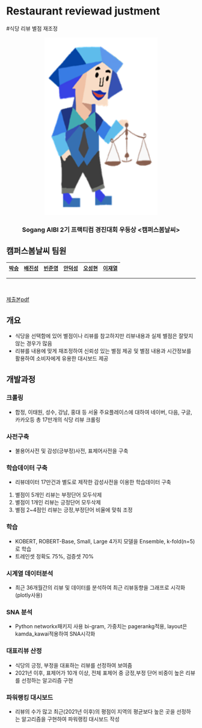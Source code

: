 # Restaurant reviewad justment
#식당 리뷰 별점 재조정
<div align="center">
    <img src="https://github.com/SeungVictor/restaurantreviewadjustment/blob/main/1.png" alt="Logo" width="300">
    <br>
    <h3 align="center">Sogang AIBI 2기 프랙티컴 경진대회 우등상 <캠퍼스봄날씨></h3>
</div>

## 캠퍼스봄날씨 팀원

| [박승](https://github.com/SeungVictor) | [배진성](baejinsung0126@gmail.com) | [빈준영](binjunyoung@u.sogang.ac.kr) | [안덕성](dsahn95@gmail.com) | [오성현](ffcf77@gmail.com) | [이재열](coramdeojy@gmail.com) |
| :---:|:---:|:---:|:---:|:---:|:---:|
<hr><br>

<a href="https://github.com/SeungVictor/restaurantreviewadjustment/blob/main/%ED%94%84%EB%9E%99%ED%8B%B0%EC%BB%B4_%EC%82%AC%EC%97%85%EA%B3%84%ED%9A%8D%EC%84%9C_%ED%95%A9%EB%B3%B8_%EC%B5%9C%EC%A2%85.pdf">제출본pdf
    </a>
    
 
    
## 개요
- 식당을 선택함에 있어 별점이나 리뷰를 참고하지만 리뷰내용과 실제 별점은 잘맞지 않는 경우가 많음 <br>
- 리뷰를 내용에 맞게 재조정하여 신뢰성 있는 별점 제공 및 별점 내용과 시간정보를 활용하여 소비자에게 유용한 대시보드 제공 <br>

## 개발과정
### 크롤링
- 합정, 이태원, 성수, 강남, 홍대 등 서울 주요플레이스에 대하여 네이버, 다음, 구글, 카카오등 총 17만개의 식당 리뷰 크롤링 <br>
### 사전구축
- 불용어사전 및 감성(긍부정)사전, 표제어사전을 구축 <br>
### 학습데이터 구축
- 리뷰데이터 17만건과 별도로 제작한 감성사전을 이용한 학습데이터 구축 <br>
1) 별점이 5개인 리뷰는 부정단어 모두삭제 <br>
2) 별점이 1개인 리뷰는 긍정단어 모두삭제 <br>
3) 별점 2~4점인 리뷰는 긍정,부정단어 비율에 맞춰 조정 <br>
### 학습
- KOBERT, ROBERT-Base, Small, Large 4가지 모델을 Ensemble, k-fold(n=5)로 학습 <br>
- 트레인셋 정확도 75%, 검증셋 70% <br>
### 시계열 데이터분석
- 최근 36개월간의 리뷰 및 데이터를 분석하여 최근 리뷰동향을 그래프로 시각화(plotly사용) <br>
### SNA 분석
- Python networkx패키지 사용 bi-gram, 가중치는 pagerankg적용, layout은 kamda_kawai적용하여 SNA시각화
### 대표리뷰 산정
- 식당의 긍정, 부정을 대표하는 리뷰를 선정하여 보여줌 <br>
- 2021년 이후, 표제어가 10개 이상, 전체 표제어 중 긍정,부정 단어 비중이 높은 리뷰를 선정하는 알고리즘 구현 <br>
### 파워랭킹 대시보드
- 리뷰의 수가 많고 최근(2021년 이후)의 평점이 지역의 평균보다 높은 곳을 선정하는 알고리즘을 구현하여 파워랭킹 대시보드 작성 <br>

